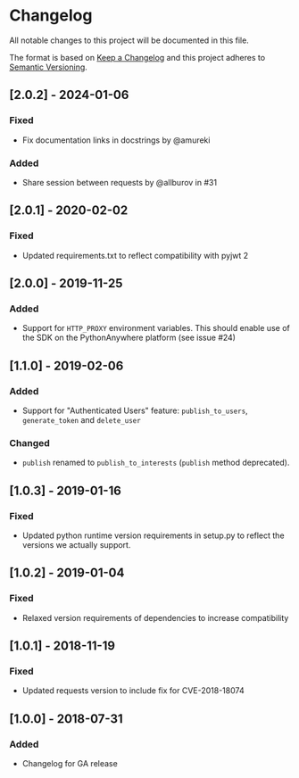 # Changelog
All notable changes to this project will be documented in this file.

The format is based on [Keep a Changelog](http://keepachangelog.com/en/1.0.0/)
and this project adheres to [Semantic Versioning](http://semver.org/spec/v2.0.0.html).

## [2.0.2] - 2024-01-06
### Fixed
 - Fix documentation links in docstrings by @amureki
### Added
 - Share session between requests by @allburov in #31

## [2.0.1] - 2020-02-02
### Fixed
 - Updated requirements.txt to reflect compatibility with pyjwt 2

## [2.0.0] - 2019-11-25
### Added
 - Support for `HTTP_PROXY` environment variables. This should enable use of the
   SDK on the PythonAnywhere platform (see issue #24)

## [1.1.0] - 2019-02-06
### Added
 - Support for "Authenticated Users" feature: `publish_to_users`, `generate_token` and `delete_user`

### Changed
 - `publish` renamed to `publish_to_interests` (`publish` method deprecated).

## [1.0.3] - 2019-01-16
### Fixed
 - Updated python runtime version requirements in setup.py to reflect the versions
   we actually support.

## [1.0.2] - 2019-01-04
### Fixed
 - Relaxed version requirements of dependencies to increase compatibility

## [1.0.1] - 2018-11-19
### Fixed
 - Updated requests version to include fix for CVE-2018-18074

## [1.0.0] - 2018-07-31
### Added
 - Changelog for GA release
